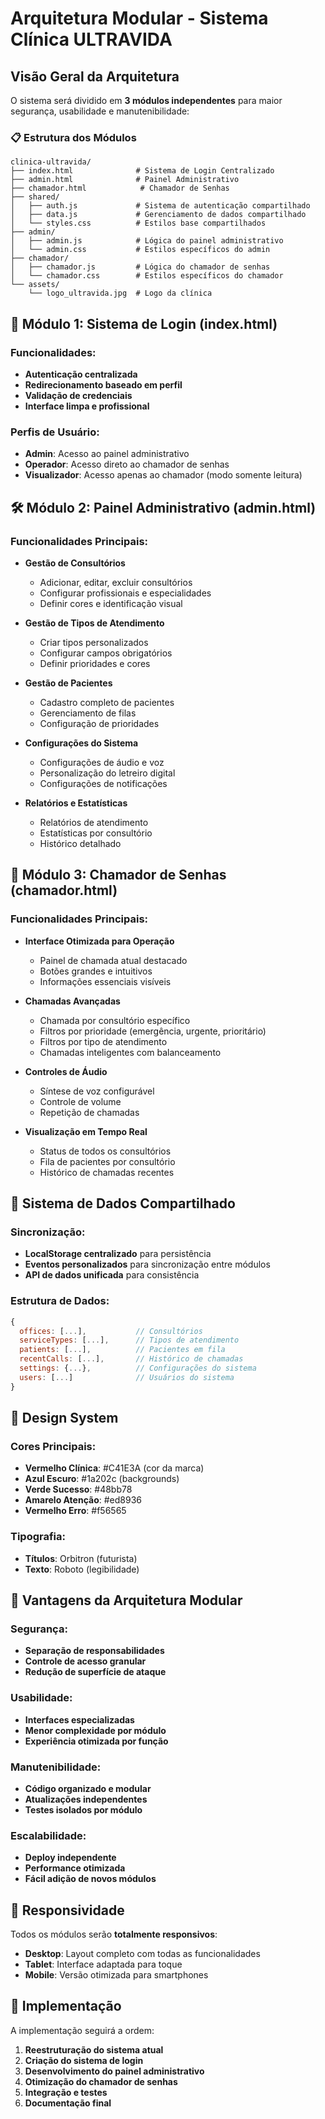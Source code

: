 # Arquitetura Modular - Sistema Clínica ULTRAVIDA

## Visão Geral da Arquitetura

O sistema será dividido em **3 módulos independentes** para maior segurança, usabilidade e manutenibilidade:

### 📋 Estrutura dos Módulos

```
clinica-ultravida/
├── index.html              # Sistema de Login Centralizado
├── admin.html              # Painel Administrativo
├── chamador.html            # Chamador de Senhas
├── shared/
│   ├── auth.js             # Sistema de autenticação compartilhado
│   ├── data.js             # Gerenciamento de dados compartilhado
│   └── styles.css          # Estilos base compartilhados
├── admin/
│   ├── admin.js            # Lógica do painel administrativo
│   └── admin.css           # Estilos específicos do admin
├── chamador/
│   ├── chamador.js         # Lógica do chamador de senhas
│   └── chamador.css        # Estilos específicos do chamador
└── assets/
    └── logo_ultravida.jpg  # Logo da clínica
```

## 🔐 Módulo 1: Sistema de Login (index.html)

### Funcionalidades:
- **Autenticação centralizada**
- **Redirecionamento baseado em perfil**
- **Validação de credenciais**
- **Interface limpa e profissional**

### Perfis de Usuário:
- **Admin**: Acesso ao painel administrativo
- **Operador**: Acesso direto ao chamador de senhas
- **Visualizador**: Acesso apenas ao chamador (modo somente leitura)

## 🛠️ Módulo 2: Painel Administrativo (admin.html)

### Funcionalidades Principais:
- **Gestão de Consultórios**
  - Adicionar, editar, excluir consultórios
  - Configurar profissionais e especialidades
  - Definir cores e identificação visual

- **Gestão de Tipos de Atendimento**
  - Criar tipos personalizados
  - Configurar campos obrigatórios
  - Definir prioridades e cores

- **Gestão de Pacientes**
  - Cadastro completo de pacientes
  - Gerenciamento de filas
  - Configuração de prioridades

- **Configurações do Sistema**
  - Configurações de áudio e voz
  - Personalização do letreiro digital
  - Configurações de notificações

- **Relatórios e Estatísticas**
  - Relatórios de atendimento
  - Estatísticas por consultório
  - Histórico detalhado

## 📢 Módulo 3: Chamador de Senhas (chamador.html)

### Funcionalidades Principais:
- **Interface Otimizada para Operação**
  - Painel de chamada atual destacado
  - Botões grandes e intuitivos
  - Informações essenciais visíveis

- **Chamadas Avançadas**
  - Chamada por consultório específico
  - Filtros por prioridade (emergência, urgente, prioritário)
  - Filtros por tipo de atendimento
  - Chamadas inteligentes com balanceamento

- **Controles de Áudio**
  - Síntese de voz configurável
  - Controle de volume
  - Repetição de chamadas

- **Visualização em Tempo Real**
  - Status de todos os consultórios
  - Fila de pacientes por consultório
  - Histórico de chamadas recentes

## 🔄 Sistema de Dados Compartilhado

### Sincronização:
- **LocalStorage centralizado** para persistência
- **Eventos personalizados** para sincronização entre módulos
- **API de dados unificada** para consistência

### Estrutura de Dados:
```javascript
{
  offices: [...],           // Consultórios
  serviceTypes: [...],      // Tipos de atendimento
  patients: [...],          // Pacientes em fila
  recentCalls: [...],       // Histórico de chamadas
  settings: {...},          // Configurações do sistema
  users: [...]              // Usuários do sistema
}
```

## 🎨 Design System

### Cores Principais:
- **Vermelho Clínica**: #C41E3A (cor da marca)
- **Azul Escuro**: #1a202c (backgrounds)
- **Verde Sucesso**: #48bb78
- **Amarelo Atenção**: #ed8936
- **Vermelho Erro**: #f56565

### Tipografia:
- **Títulos**: Orbitron (futurista)
- **Texto**: Roboto (legibilidade)

## 🚀 Vantagens da Arquitetura Modular

### Segurança:
- **Separação de responsabilidades**
- **Controle de acesso granular**
- **Redução de superfície de ataque**

### Usabilidade:
- **Interfaces especializadas**
- **Menor complexidade por módulo**
- **Experiência otimizada por função**

### Manutenibilidade:
- **Código organizado e modular**
- **Atualizações independentes**
- **Testes isolados por módulo**

### Escalabilidade:
- **Deploy independente**
- **Performance otimizada**
- **Fácil adição de novos módulos**

## 📱 Responsividade

Todos os módulos serão **totalmente responsivos**:
- **Desktop**: Layout completo com todas as funcionalidades
- **Tablet**: Interface adaptada para toque
- **Mobile**: Versão otimizada para smartphones

## 🔧 Implementação

A implementação seguirá a ordem:
1. **Reestruturação do sistema atual**
2. **Criação do sistema de login**
3. **Desenvolvimento do painel administrativo**
4. **Otimização do chamador de senhas**
5. **Integração e testes**
6. **Documentação final**

